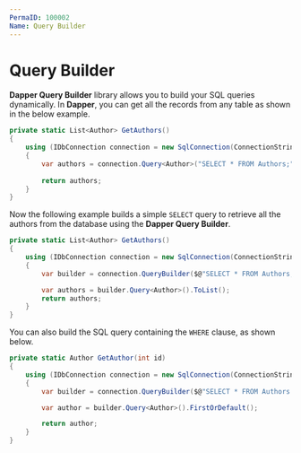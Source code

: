 ```yaml
---
PermaID: 100002
Name: Query Builder
---
```


# Query Builder

**Dapper Query Builder** library allows you to build your SQL queries dynamically. In **Dapper**, you can get all the records from any table as shown in the below example.

```csharp
private static List<Author> GetAuthors()
{
    using (IDbConnection connection = new SqlConnection(ConnectionString))
    {
        var authors = connection.Query<Author>("SELECT * FROM Authors;").ToList();
        
        return authors;
    }
}
```

Now the following example builds a simple `SELECT` query to retrieve all the authors from the database using the **Dapper Query Builder**.

```csharp
private static List<Author> GetAuthors()
{
    using (IDbConnection connection = new SqlConnection(ConnectionString))
    {
        var builder = connection.QueryBuilder($@"SELECT * FROM Authors;");

        var authors = builder.Query<Author>().ToList();
        return authors;
    }
}
```

You can also build the SQL query containing the `WHERE` clause, as shown below.

```csharp
private static Author GetAuthor(int id)
{
    using (IDbConnection connection = new SqlConnection(ConnectionString))
    {
        var builder = connection.QueryBuilder($@"SELECT * FROM Authors WHERE Id = {id};");

        var author = builder.Query<Author>().FirstOrDefault();

        return author;
    }
}
```


